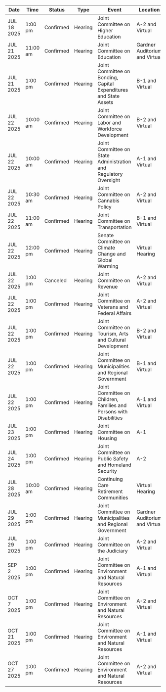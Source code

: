 | Date | Time | Status | Type | Event | Location |
|------|------|--------|------|--------|----------|
| JUL 18 2025 | 1:00 pm | Confirmed | Hearing | Joint Committee on Higher Education | A-2                                                                                                                       and Virtual |
| JUL 21 2025 | 11:00 am | Confirmed | Hearing | Joint Committee on Education | Gardner Auditorium                                              and Virtual |
| JUL 21 2025 | 1:00 pm | Confirmed | Hearing | Joint Committee on Bonding, Capital Expenditures and State Assets | B-1                                    and Virtual |
| JUL 22 2025 | 10:00 am | Confirmed | Hearing | Joint Committee on Labor and Workforce Development | B-2                    and Virtual |
| JUL 22 2025 | 10:00 am | Confirmed | Hearing | Joint Committee on State Administration and Regulatory Oversight | A-1                                                                                                    and Virtual |
| JUL 22 2025 | 10:30 am | Confirmed | Hearing | Joint Committee on Cannabis Policy | A-2                                                                                                                       and Virtual |
| JUL 22 2025 | 11:00 am | Confirmed | Hearing | Joint Committee on Transportation | B-1                                    and Virtual |
| JUL 22 2025 | 12:00 pm | Confirmed | Hearing | Senate Committee on Climate Change and Global Warming | Virtual Hearing |
| JUL 22 2025 | 1:00 pm | Canceled | Hearing | Joint Committee on Revenue | A-2                                                                                                                       and Virtual |
| JUL 22 2025 | 1:00 pm | Confirmed | Hearing | Joint Committee on Veterans and Federal Affairs | A-2                                                                                                                       and Virtual |
| JUL 22 2025 | 1:00 pm | Confirmed | Hearing | Joint Committee on Tourism, Arts and Cultural Development | B-2                    and Virtual |
| JUL 22 2025 | 1:00 pm | Confirmed | Hearing | Joint Committee on Municipalities and Regional Government | B-1                                    and Virtual |
| JUL 22 2025 | 1:00 pm | Confirmed | Hearing | Joint Committee on Children, Families and Persons with Disabilities | A-1                                                                                                    and Virtual |
| JUL 23 2025 | 1:00 pm | Confirmed | Hearing | Joint Committee on Housing | A-1 |
| JUL 24 2025 | 1:00 pm | Confirmed | Hearing | Joint Committee on Public Safety and Homeland Security | A-2 |
| JUL 28 2025 | 10:00 am | Confirmed | Hearing | Continuing Care Retirement Communities | Virtual Hearing |
| JUL 29 2025 | 1:00 pm | Confirmed | Hearing | Joint Committee on Municipalities and Regional Government | Gardner Auditorium                                              and Virtual |
| JUL 29 2025 | 1:00 pm | Confirmed | Hearing | Joint Committee on the Judiciary | A-2                                                                                                                       and Virtual |
| SEP 2 2025 | 1:00 pm | Confirmed | Hearing | Joint Committee on Environment and Natural Resources | A-1                                                                                                    and Virtual |
| OCT 7 2025 | 1:00 pm | Confirmed | Hearing | Joint Committee on Environment and Natural Resources | A-2                                                                                                                       and Virtual |
| OCT 21 2025 | 1:00 pm | Confirmed | Hearing | Joint Committee on Environment and Natural Resources | A-1                                                                                                    and Virtual |
| OCT 27 2025 | 1:00 pm | Confirmed | Hearing | Joint Committee on Environment and Natural Resources | A-2                                                                                                                       and Virtual |

